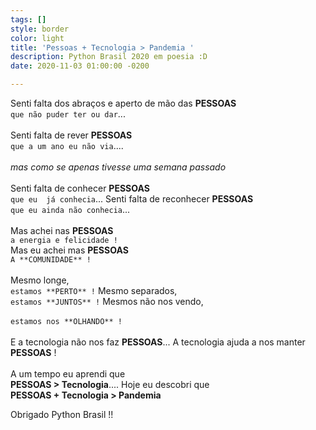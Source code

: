 ```yaml
---
tags: []
style: border
color: light
title: 'Pessoas + Tecnologia > Pandemia '
description: Python Brasil 2020 em poesia :D
date: 2020-11-03 01:00:00 -0200

---
```

Senti falta dos abraços e aperto de mão das **PESSOAS**
<br>`que não puder ter ou dar`... 
<br>
<br>
Senti falta de rever  **PESSOAS**
<br>`que a um ano eu não via`....  
<br>*mas como se apenas tivesse uma semana passado*
<br>
<br>
Senti falta de conhecer  **PESSOAS**
<br>`que eu  já conhecia`...
Senti falta de reconhecer  **PESSOAS**
<br>`que eu ainda não conhecia`...
<br>
<br>
Mas achei nas  **PESSOAS**
<br>`a energia e felicidade !`
<br>
Mas eu achei mas  **PESSOAS**
<br>`A **COMUNIDADE** !`
<br>
<br>
Mesmo longe,
<br>`estamos **PERTO** !`
Mesmo separados,
<br>`estamos **JUNTOS** !`
Mesmos não nos vendo,  
<br>`estamos nos **OLHANDO** !`
<br>
<br>
E a tecnologia não nos faz **PESSOAS**...
A tecnologia ajuda a nos manter **PESSOAS** !
<br>
<br>
A um tempo eu aprendi que
<br>**PESSOAS > Tecnologia**....
Hoje eu descobri que
<br>**PESSOAS + Tecnologia > Pandemia**

Obrigado Python Brasil !!